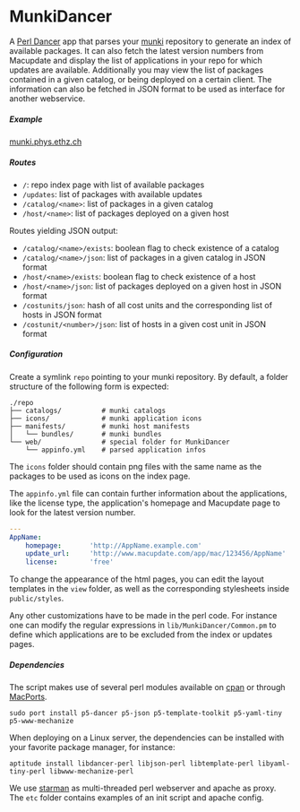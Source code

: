   MunkiDancer
===============

A [Perl Dancer](http://www.perldancer.org) app that parses your [munki](http://code.google.com/p/munki) repository to generate an index of available packages. It can also fetch the latest version numbers from Macupdate and display the list of applications in your repo for which updates are available. Additionally you may view the list of packages contained in a given catalog, or being deployed on a certain client. The information can also be fetched in JSON format to be used as interface for another webservice.

##### Example
[munki.phys.ethz.ch](http://munki.phys.ethz.ch)

##### Routes
* `/`: repo index page with list of available packages
* `/updates`: list of packages with available updates
* `/catalog/<name>`: list of packages in a given catalog
* `/host/<name>`: list of packages deployed on a given host

Routes yielding JSON output:

* `/catalog/<name>/exists`: boolean flag to check existence of a catalog
* `/catalog/<name>/json`: list of packages in a given catalog in JSON format
* `/host/<name>/exists`: boolean flag to check existence of a host
* `/host/<name>/json`: list of packages deployed on a given host in JSON format
* `/costunits/json`: hash of all cost units and the corresponding list of hosts in JSON format
* `/costunit/<number>/json`: list of hosts in a given cost unit in JSON format

##### Configuration
Create a symlink `repo` pointing to your munki repository. By default, a folder structure of the following form is expected:

    ./repo
    ├── catalogs/          # munki catalogs
    ├── icons/             # munki application icons
    ├── manifests/         # munki host manifests
    │   └── bundles/       # munki bundles
    └── web/               # special folder for MunkiDancer
        └── appinfo.yml    # parsed application infos

The `icons` folder should contain png files with the same name as the packages to be used as icons on the index page.

The `appinfo.yml` file can contain further information about the applications, like the license type, the application's homepage and Macupdate page to look for the latest version number.

```yaml
---
AppName:
    homepage:       'http://AppName.example.com'
    update_url:     'http://www.macupdate.com/app/mac/123456/AppName'
    license:        'free'
```

To change the appearance of the html pages, you can edit the layout templates in the `view` folder, as well as the corresponding stylesheets inside `public/styles`.

Any other customizations have to be made in the perl code. For instance one can modify the regular expressions in `lib/MunkiDancer/Common.pm` to define which applications are to be excluded from the index or updates pages.


##### Dependencies
The script makes use of several perl modules available on [cpan](http://www.cpan.org) or through [MacPorts](www.macports.org).

```
sudo port install p5-dancer p5-json p5-template-toolkit p5-yaml-tiny p5-www-mechanize
```

When deploying on a Linux server, the dependencies can be installed with your favorite package manager, for instance:

```
aptitude install libdancer-perl libjson-perl libtemplate-perl libyaml-tiny-perl libwww-mechanize-perl
```

We use [starman](https://github.com/miyagawa/Starman) as multi-threaded perl webserver and apache as proxy. The `etc` folder contains examples of an init script and apache config.
